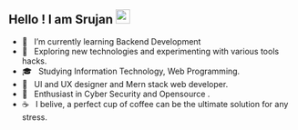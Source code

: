 <h2> Hello !  I am Srujan <img src="https://github.com/souvikguria98/souvikguria98/blob/master/Hi.gif" width="25"></h2>

- 🔭 &nbsp; I’m currently learning Backend Development
- 🤔 &nbsp; Exploring new technologies and experimenting with various tools hacks.
- 🎓 &nbsp; Studying Information Technology, Web Programming.
- 💼 &nbsp; UI and UX designer and Mern stack web developer.
- 🌱 &nbsp; Enthusiast in Cyber Security and Opensource .
- ☕ &nbsp; I belive, a perfect cup of coffee can be the ultimate solution for any stress. 
